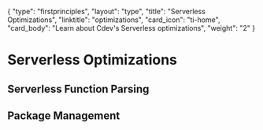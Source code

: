 {
    "type": "firstprinciples",
    "layout": "type",
    "title": "Serverless Optimizations",
    "linktitle": "optimizations", 
    "card_icon": "ti-home",
    "card_body": "Learn about Cdev's Serverless optimizations",
    "weight": "2"
}


# Serverless Optimizations



## Serverless Function Parsing



## Package Management

